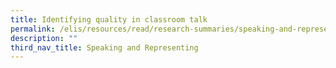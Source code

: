```yaml
---
title: Identifying quality in classroom talk
permalink: /elis/resources/read/research-summaries/speaking-and-representing/identifying-quality-classroom-talk/
description: ""
third_nav_title: Speaking and Representing
---
```

